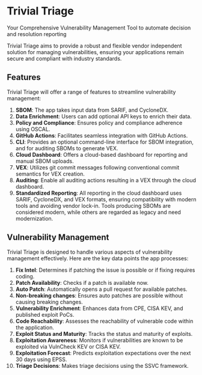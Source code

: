 # Trivial Triage

Your Comprehensive Vulnerability Management Tool to automate decision and resolution reporting

Trivial Triage aims to provide a robust and flexible vendor independent solution for managing vulnerabilities, ensuring your applications remain secure and compliant with industry standards.

## Features

Trivial Triage will offer a range of features to streamline vulnerability management:

1.    **SBOM**: The app takes input data from SARIF, and CycloneDX.
2.    **Data Enrichment**: Users can add optional API keys to enrich their data.
3.    **Policy and Compliance**: Ensures policy and compliance adherence using OSCAL.
4.    **GitHub Actions**: Facilitates seamless integration with GitHub Actions.
5.    **CLI**: Provides an optional command-line interface for SBOM integration, and for auditing SBOMs to generate VEX.
6.    **Cloud Dashboard**: Offers a cloud-based dashboard for reporting and manual SBOM uploads.
7.    **VEX**: Utilizes git commit messages following conventional commit semantics for VEX creation.
8.    **Auditing**: Enable all auditing actions resulting in a VEX through the cloud dashboard.
10.    **Standardized Reporting**: All reporting in the cloud dashboard uses SARIF, CycloneDX, and VEX formats, ensuring compatibility with modern tools and avoiding vendor lock-in. Tools producing SBOMs are considered modern, while others are regarded as legacy and need modernization.

## Vulnerability Management

Trivial Triage is designed to handle various aspects of vulnerability management effectively. Here are the key data points the app processes:

1.    **Fix Intel**: Determines if patching the issue is possible or if fixing requires coding.
2.    **Patch Availability**: Checks if a patch is available now.
3.    **Auto Patch**: Automatically opens a pull request for available patches.
4.    **Non-breaking changes**: Ensures auto patches are possible without causing breaking changes.
5.    **Vulnerability Enrichment**: Enhances data from CPE, CISA KEV, and published exploit PoCs.
6.    **Code Reachability**: Assesses the reachability of vulnerable code within the application.
7.    **Exploit Status and Maturity**: Tracks the status and maturity of exploits.
8.    **Exploitation Awareness**: Monitors if vulnerabilities are known to be exploited via VulnCheck KEV or CISA KEV.
9.    **Exploitation Forecast**: Predicts exploitation expectations over the next 30 days using EPSS.
10.    **Triage Decisions**: Makes triage decisions using the SSVC framework.
